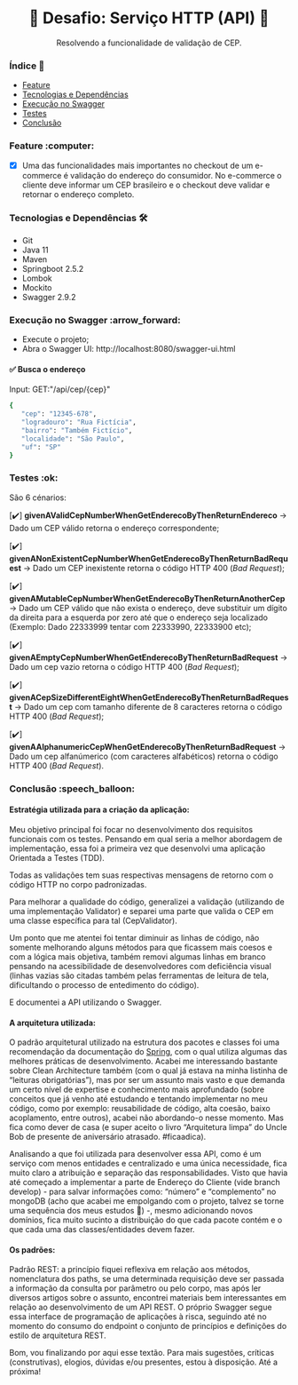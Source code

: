<h1 align="center">🚀 Desafio: Serviço HTTP (API) 🚀</h1>
<p align="center">  Resolvendo a funcionalidade de validação de CEP.</p>

### Índice :pushpin:

<!--ts-->
- <a href="#feature">Feature</a>
- <a href="#tech">Tecnologias e Dependências</a>
- <a href="#swagger">Execução no Swagger</a>
- <a href="#test">Testes</a>
- <a href="#conclusion">Conclusão</a>
<!--te-->

<div id="feature">
    <h3> Feature :computer: </h3>
</div>

- [x] Uma das funcionalidades mais importantes no checkout de um
e-commerce é validação do endereço do consumidor. No
e-commerce o cliente deve informar um CEP brasileiro e o
checkout deve validar e retornar o endereço completo.

<div id="tech">
  <h3> Tecnologias e Dependências 🛠  </h3>
</div>

* Git
* Java 11
* Maven
* Springboot 2.5.2
* Lombok
* Mockito
* Swagger 2.9.2
  
<div id="swagger">
  <h3> Execução no Swagger :arrow_forward:  </h3>
</div>

- Execute o projeto;
- Abra o Swagger UI: http://localhost:8080/swagger-ui.html

#### :white_check_mark: Busca o endereço
Input: GET:"/api/cep/{cep}"
 ```bash
{
    "cep": "12345-678",
    "logradouro": "Rua Fictícia",
    "bairro": "Também Fictício",
    "localidade": "São Paulo",
    "uf": "SP"
}

```
<div id="test">
  <h3> Testes :ok: </h3>
</div>
<p>São 6 cénarios:</p>

[:heavy_check_mark:] **givenAValidCepNumberWhenGetEnderecoByThenReturnEndereco** -> Dado um CEP válido retorna o endereço correspondente;

[:heavy_check_mark:] **givenANonExistentCepNumberWhenGetEnderecoByThenReturnBadRequest** -> Dado um CEP inexistente retorna o código HTTP 400 (_Bad Request_);

[:heavy_check_mark:] **givenAMutableCepNumberWhenGetEnderecoByThenReturnAnotherCep** -> Dado um CEP válido que não exista o endereço, deve substituir um dígito da direita para a esquerda por zero até que o endereço seja localizado (Exemplo: Dado 22333999 tentar com 22333990, 22333900 etc);

[:heavy_check_mark:] **givenAEmptyCepNumberWhenGetEnderecoByThenReturnBadRequest** -> Dado um cep vazio retorna o código HTTP 400 (_Bad Request_);

[:heavy_check_mark:] **givenACepSizeDifferentEightWhenGetEnderecoByThenReturnBadRequest** -> Dado um cep com tamanho diferente de 8 caracteres retorna o código HTTP 400 (_Bad Request_);

[:heavy_check_mark:] **givenAAlphanumericCepWhenGetEnderecoByThenReturnBadRequest** -> Dado um cep alfanúmerico (com caracteres alfabéticos) retorna o código HTTP 400 (_Bad Request_).

<div id="conclusion">
  <h3> Conclusão :speech_balloon: </h3>
</div>
 
<h4>Estratégia utilizada para a criação da aplicação:</h4>

Meu objetivo principal foi focar no desenvolvimento dos requisitos funcionais com os testes. Pensando em qual seria a melhor abordagem de implementação, essa foi a primeira vez que desenvolvi uma aplicação Orientada a Testes (TDD).

Todas as validações tem suas respectivas mensagens de retorno com o código HTTP no corpo padronizadas.

Para melhorar a qualidade do código, generalizei a validação (utilizando de uma implementação Validator) e separei uma parte que valida o CEP em uma classe específica para tal (CepValidator).

Um ponto que me atentei foi tentar diminuir as linhas de código, não somente melhorando alguns métodos para que ficassem mais coesos e com a lógica mais objetiva, também removi algumas linhas em branco pensando na acessibilidade de desenvolvedores com deficiência visual (linhas vazias são citadas também pelas ferramentas de leitura de tela, dificultando o processo de entedimento do código).

E documentei a API utilizando o Swagger.


<h4>A arquitetura utilizada:</h4>

O padrão arquitetural utilizado na estrutura dos pacotes e classes foi uma recomendação da documentação do [Spring](https://docs.spring.io/spring-boot/docs/2.5.0-SNAPSHOT/reference/html/using.html#using.structuring-your-code), com o qual utiliza algumas das melhores práticas de desenvolvimento. Acabei me interessando bastante sobre Clean Architecture também (com o qual já estava na minha listinha de “leituras obrigatórias”), mas por ser um assunto mais vasto e que demanda um certo nível de expertise e conhecimento mais aprofundado (sobre conceitos que já venho até estudando e tentando implementar no meu código, como por exemplo: reusabilidade de código, alta coesão, baixo acoplamento, entre outros), acabei não abordando-o nesse momento. Mas fica como dever de casa (e super aceito o livro “Arquitetura limpa” do Uncle Bob de presente de aniversário atrasado. #ficaadica).

Analisando a que foi utilizada para desenvolver essa API, como é um serviço com menos entidades e centralizado e uma única necessidade, fica muito claro a atribuição e separação das responsabilidades. Visto que havia até começado a implementar a parte de Endereço do Cliente (vide branch develop) - para salvar informações como: “número” e “complemento” no mongoDB (acho que acabei me empolgando com o projeto, talvez se torne uma sequência dos meus estudos :thought_balloon:) -, mesmo adicionando novos domínios, fica muito sucinto a distribuição do que cada pacote contém e o que cada uma das classes/entidades devem fazer.


<h4>Os padrões:</h4>

Padrão REST: a princípio fiquei reflexiva em relação aos métodos, nomenclatura dos paths, se uma determinada requisição deve ser passada a informação da consulta por parâmetro ou pelo corpo, mas após ler diversos artigos sobre o assunto, encontrei materiais bem interessantes em relação ao desenvolvimento de um API REST. O próprio Swagger segue essa interface de programação de aplicações à risca, seguindo até no momento do consumo do endpoint o conjunto de princípios e definições do estilo de arquitetura REST.

Bom, vou finalizando por aqui esse textão. Para mais sugestões, críticas (construtivas), elogios, dúvidas e/ou presentes, estou à disposição.
Até a próxima!
